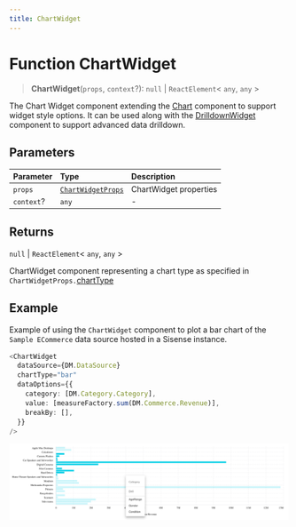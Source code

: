 ```yaml
---
title: ChartWidget
---
```


# Function ChartWidget

> **ChartWidget**(`props`, `context`?): `null` \| `ReactElement`\< `any`, `any` \>

The Chart Widget component extending the [Chart](../charts/function.Chart.md) component to support widget style options.
It can be used along with the [DrilldownWidget](../drilldown/function.DrilldownWidget.md) component to support advanced data drilldown.

## Parameters

| Parameter | Type | Description |
| :------ | :------ | :------ |
| `props` | [`ChartWidgetProps`](../interfaces/interface.ChartWidgetProps.md) | ChartWidget properties |
| `context`? | `any` | - |

## Returns

`null` \| `ReactElement`\< `any`, `any` \>

ChartWidget component representing a chart type as specified in `ChartWidgetProps.`[chartType](../interfaces/interface.ChartWidgetProps.md#charttype)

## Example

Example of using the `ChartWidget` component to
plot a bar chart of the `Sample ECommerce` data source hosted in a Sisense instance.
```ts
<ChartWidget
  dataSource={DM.DataSource}
  chartType="bar"
  dataOptions={{
    category: [DM.Category.Category],
    value: [measureFactory.sum(DM.Commerce.Revenue)],
    breakBy: [],
  }}
/>
```

<img src="../../../img/chart-widget-with-drilldown-example-1.png" width="800px" />
